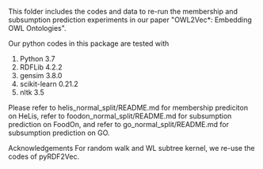 This folder includes the codes and data to re-run the membership and subsumption prediction experiments in our paper "OWL2Vec\*: Embedding OWL Ontologies".

Our python codes in this package are tested with
1. Python 3.7
2. RDFLib 4.2.2
3. gensim 3.8.0
4. scikit-learn 0.21.2
5. nltk 3.5

Please refer to helis_normal_split/README.md for membership prediciton on HeLis, refer to foodon_normal_split/README.md for subsumption prediction on FoodOn, and refer to go_normal_split/README.md for subsumption prediction on GO.

Acknowledgements
For random walk and WL subtree kernel, we re-use the codes of pyRDF2Vec.
